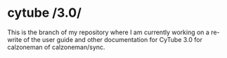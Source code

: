 
# cytube /3.0/
This is the branch of my repository where I am currently working on a re-write of the user guide and other documentation 
for CyTube 3.0 for calzoneman of calzoneman/sync.